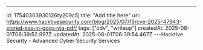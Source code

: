 ---
id: 17540303930126ty209c5j
title: "Add title here"
url: https://www.hacktivesecurity.com/blog/2025/07/15/cve-2025-47943-stored-xss-in-gogs-via-pdf/
tags: ["cdv", "writeup"]
createdAt: 2025-08-01T06:39:52.997Z
updatedAt: 2025-08-01T06:39:54.467Z
---Hacktive Security - Advanced Cyber Security Services
